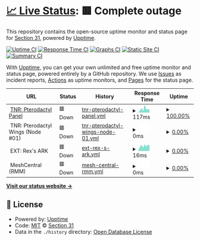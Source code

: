 # [📈 Live Status](https://status.section31.earth): <!--live status--> **🟥 Complete outage**

This repository contains the open-source uptime monitor and status page for [Section 31](https://section31.earth), powered by [Upptime](https://github.com/upptime/upptime).

[![Uptime CI](https://github.com/Sec31/status/workflows/Uptime%20CI/badge.svg)](https://github.com/Sec31/status/actions?query=workflow%3A%22Uptime+CI%22)
[![Response Time CI](https://github.com/Sec31/status/workflows/Response%20Time%20CI/badge.svg)](https://github.com/Sec31/status/actions?query=workflow%3A%22Response+Time+CI%22)
[![Graphs CI](https://github.com/Sec31/status/workflows/Graphs%20CI/badge.svg)](https://github.com/Sec31/status/actions?query=workflow%3A%22Graphs+CI%22)
[![Static Site CI](https://github.com/Sec31/status/workflows/Static%20Site%20CI/badge.svg)](https://github.com/Sec31/status/actions?query=workflow%3A%22Static+Site+CI%22)
[![Summary CI](https://github.com/Sec31/status/workflows/Summary%20CI/badge.svg)](https://github.com/Sec31/status/actions?query=workflow%3A%22Summary+CI%22)

With [Upptime](https://upptime.js.org), you can get your own unlimited and free uptime monitor and status page, powered entirely by a GitHub repository. We use [Issues](https://github.com/Sec31/status/issues) as incident reports, [Actions](https://github.com/Sec31/status/actions) as uptime monitors, and [Pages](https://status.section31.earth) for the status page.

<!--start: status pages-->
<!-- This summary is generated by Upptime (https://github.com/upptime/upptime) -->
<!-- Do not edit this manually, your changes will be overwritten -->
<!-- prettier-ignore -->
| URL | Status | History | Response Time | Uptime |
| --- | ------ | ------- | ------------- | ------ |
| <img alt="" src="https://panel.truenorthroleplay.net/favicons/apple-touch-icon.png" height="13"> [TNR: Pterodactyl Panel](https://panel.truenorthroleplay.net) | 🟥 Down | [tnr-pterodactyl-panel.yml](https://github.com/Sec31/status/commits/HEAD/history/tnr-pterodactyl-panel.yml) | <details><summary><img alt="Response time graph" src="./graphs/tnr-pterodactyl-panel/response-time-week.png" height="20"> 117ms</summary><br><a href="https://status.section31.earth/history/tnr-pterodactyl-panel"><img alt="Response time 143" src="https://img.shields.io/endpoint?url=https%3A%2F%2Fraw.githubusercontent.com%2FSec31%2Fstatus%2FHEAD%2Fapi%2Ftnr-pterodactyl-panel%2Fresponse-time.json"></a><br><a href="https://status.section31.earth/history/tnr-pterodactyl-panel"><img alt="24-hour response time 68" src="https://img.shields.io/endpoint?url=https%3A%2F%2Fraw.githubusercontent.com%2FSec31%2Fstatus%2FHEAD%2Fapi%2Ftnr-pterodactyl-panel%2Fresponse-time-day.json"></a><br><a href="https://status.section31.earth/history/tnr-pterodactyl-panel"><img alt="7-day response time 117" src="https://img.shields.io/endpoint?url=https%3A%2F%2Fraw.githubusercontent.com%2FSec31%2Fstatus%2FHEAD%2Fapi%2Ftnr-pterodactyl-panel%2Fresponse-time-week.json"></a><br><a href="https://status.section31.earth/history/tnr-pterodactyl-panel"><img alt="30-day response time 137" src="https://img.shields.io/endpoint?url=https%3A%2F%2Fraw.githubusercontent.com%2FSec31%2Fstatus%2FHEAD%2Fapi%2Ftnr-pterodactyl-panel%2Fresponse-time-month.json"></a><br><a href="https://status.section31.earth/history/tnr-pterodactyl-panel"><img alt="1-year response time 159" src="https://img.shields.io/endpoint?url=https%3A%2F%2Fraw.githubusercontent.com%2FSec31%2Fstatus%2FHEAD%2Fapi%2Ftnr-pterodactyl-panel%2Fresponse-time-year.json"></a></details> | <details><summary><a href="https://status.section31.earth/history/tnr-pterodactyl-panel">100.00%</a></summary><a href="https://status.section31.earth/history/tnr-pterodactyl-panel"><img alt="All-time uptime 99.87%" src="https://img.shields.io/endpoint?url=https%3A%2F%2Fraw.githubusercontent.com%2FSec31%2Fstatus%2FHEAD%2Fapi%2Ftnr-pterodactyl-panel%2Fuptime.json"></a><br><a href="https://status.section31.earth/history/tnr-pterodactyl-panel"><img alt="24-hour uptime 100.00%" src="https://img.shields.io/endpoint?url=https%3A%2F%2Fraw.githubusercontent.com%2FSec31%2Fstatus%2FHEAD%2Fapi%2Ftnr-pterodactyl-panel%2Fuptime-day.json"></a><br><a href="https://status.section31.earth/history/tnr-pterodactyl-panel"><img alt="7-day uptime 100.00%" src="https://img.shields.io/endpoint?url=https%3A%2F%2Fraw.githubusercontent.com%2FSec31%2Fstatus%2FHEAD%2Fapi%2Ftnr-pterodactyl-panel%2Fuptime-week.json"></a><br><a href="https://status.section31.earth/history/tnr-pterodactyl-panel"><img alt="30-day uptime 100.00%" src="https://img.shields.io/endpoint?url=https%3A%2F%2Fraw.githubusercontent.com%2FSec31%2Fstatus%2FHEAD%2Fapi%2Ftnr-pterodactyl-panel%2Fuptime-month.json"></a><br><a href="https://status.section31.earth/history/tnr-pterodactyl-panel"><img alt="1-year uptime 100.00%" src="https://img.shields.io/endpoint?url=https%3A%2F%2Fraw.githubusercontent.com%2FSec31%2Fstatus%2FHEAD%2Fapi%2Ftnr-pterodactyl-panel%2Fuptime-year.json"></a></details>
| <img alt="" src="https://panel.truenorthroleplay.net/favicons/apple-touch-icon.png" height="13"> TNR: Pterodactyl Wings (Node #01) | 🟥 Down | [tnr-pterodactyl-wings-node-01.yml](https://github.com/Sec31/status/commits/HEAD/history/tnr-pterodactyl-wings-node-01.yml) | <details><summary><img alt="Response time graph" src="./graphs/tnr-pterodactyl-wings-node-01/response-time-week.png" height="20"> 0ms</summary><br><a href="https://status.section31.earth/history/tnr-pterodactyl-wings-node-01"><img alt="Response time 0" src="https://img.shields.io/endpoint?url=https%3A%2F%2Fraw.githubusercontent.com%2FSec31%2Fstatus%2FHEAD%2Fapi%2Ftnr-pterodactyl-wings-node-01%2Fresponse-time.json"></a><br><a href="https://status.section31.earth/history/tnr-pterodactyl-wings-node-01"><img alt="24-hour response time 0" src="https://img.shields.io/endpoint?url=https%3A%2F%2Fraw.githubusercontent.com%2FSec31%2Fstatus%2FHEAD%2Fapi%2Ftnr-pterodactyl-wings-node-01%2Fresponse-time-day.json"></a><br><a href="https://status.section31.earth/history/tnr-pterodactyl-wings-node-01"><img alt="7-day response time 0" src="https://img.shields.io/endpoint?url=https%3A%2F%2Fraw.githubusercontent.com%2FSec31%2Fstatus%2FHEAD%2Fapi%2Ftnr-pterodactyl-wings-node-01%2Fresponse-time-week.json"></a><br><a href="https://status.section31.earth/history/tnr-pterodactyl-wings-node-01"><img alt="30-day response time 0" src="https://img.shields.io/endpoint?url=https%3A%2F%2Fraw.githubusercontent.com%2FSec31%2Fstatus%2FHEAD%2Fapi%2Ftnr-pterodactyl-wings-node-01%2Fresponse-time-month.json"></a><br><a href="https://status.section31.earth/history/tnr-pterodactyl-wings-node-01"><img alt="1-year response time 0" src="https://img.shields.io/endpoint?url=https%3A%2F%2Fraw.githubusercontent.com%2FSec31%2Fstatus%2FHEAD%2Fapi%2Ftnr-pterodactyl-wings-node-01%2Fresponse-time-year.json"></a></details> | <details><summary><a href="https://status.section31.earth/history/tnr-pterodactyl-wings-node-01">0.00%</a></summary><a href="https://status.section31.earth/history/tnr-pterodactyl-wings-node-01"><img alt="All-time uptime 5.59%" src="https://img.shields.io/endpoint?url=https%3A%2F%2Fraw.githubusercontent.com%2FSec31%2Fstatus%2FHEAD%2Fapi%2Ftnr-pterodactyl-wings-node-01%2Fuptime.json"></a><br><a href="https://status.section31.earth/history/tnr-pterodactyl-wings-node-01"><img alt="24-hour uptime 0.00%" src="https://img.shields.io/endpoint?url=https%3A%2F%2Fraw.githubusercontent.com%2FSec31%2Fstatus%2FHEAD%2Fapi%2Ftnr-pterodactyl-wings-node-01%2Fuptime-day.json"></a><br><a href="https://status.section31.earth/history/tnr-pterodactyl-wings-node-01"><img alt="7-day uptime 0.00%" src="https://img.shields.io/endpoint?url=https%3A%2F%2Fraw.githubusercontent.com%2FSec31%2Fstatus%2FHEAD%2Fapi%2Ftnr-pterodactyl-wings-node-01%2Fuptime-week.json"></a><br><a href="https://status.section31.earth/history/tnr-pterodactyl-wings-node-01"><img alt="30-day uptime 1.38%" src="https://img.shields.io/endpoint?url=https%3A%2F%2Fraw.githubusercontent.com%2FSec31%2Fstatus%2FHEAD%2Fapi%2Ftnr-pterodactyl-wings-node-01%2Fuptime-month.json"></a><br><a href="https://status.section31.earth/history/tnr-pterodactyl-wings-node-01"><img alt="1-year uptime 0.00%" src="https://img.shields.io/endpoint?url=https%3A%2F%2Fraw.githubusercontent.com%2FSec31%2Fstatus%2FHEAD%2Fapi%2Ftnr-pterodactyl-wings-node-01%2Fuptime-year.json"></a></details>
| <img alt="" src="https://icons.duckduckgo.com/ip3/panel.truenorthroleplay.net.ico" height="13"> EXT: Rex's ARK | 🟥 Down | [ext-rex-s-ark.yml](https://github.com/Sec31/status/commits/HEAD/history/ext-rex-s-ark.yml) | <details><summary><img alt="Response time graph" src="./graphs/ext-rex-s-ark/response-time-week.png" height="20"> 16ms</summary><br><a href="https://status.section31.earth/history/ext-rex-s-ark"><img alt="Response time 39" src="https://img.shields.io/endpoint?url=https%3A%2F%2Fraw.githubusercontent.com%2FSec31%2Fstatus%2FHEAD%2Fapi%2Fext-rex-s-ark%2Fresponse-time.json"></a><br><a href="https://status.section31.earth/history/ext-rex-s-ark"><img alt="24-hour response time 9" src="https://img.shields.io/endpoint?url=https%3A%2F%2Fraw.githubusercontent.com%2FSec31%2Fstatus%2FHEAD%2Fapi%2Fext-rex-s-ark%2Fresponse-time-day.json"></a><br><a href="https://status.section31.earth/history/ext-rex-s-ark"><img alt="7-day response time 16" src="https://img.shields.io/endpoint?url=https%3A%2F%2Fraw.githubusercontent.com%2FSec31%2Fstatus%2FHEAD%2Fapi%2Fext-rex-s-ark%2Fresponse-time-week.json"></a><br><a href="https://status.section31.earth/history/ext-rex-s-ark"><img alt="30-day response time 20" src="https://img.shields.io/endpoint?url=https%3A%2F%2Fraw.githubusercontent.com%2FSec31%2Fstatus%2FHEAD%2Fapi%2Fext-rex-s-ark%2Fresponse-time-month.json"></a><br><a href="https://status.section31.earth/history/ext-rex-s-ark"><img alt="1-year response time 47" src="https://img.shields.io/endpoint?url=https%3A%2F%2Fraw.githubusercontent.com%2FSec31%2Fstatus%2FHEAD%2Fapi%2Fext-rex-s-ark%2Fresponse-time-year.json"></a></details> | <details><summary><a href="https://status.section31.earth/history/ext-rex-s-ark">0.00%</a></summary><a href="https://status.section31.earth/history/ext-rex-s-ark"><img alt="All-time uptime 5.32%" src="https://img.shields.io/endpoint?url=https%3A%2F%2Fraw.githubusercontent.com%2FSec31%2Fstatus%2FHEAD%2Fapi%2Fext-rex-s-ark%2Fuptime.json"></a><br><a href="https://status.section31.earth/history/ext-rex-s-ark"><img alt="24-hour uptime 0.00%" src="https://img.shields.io/endpoint?url=https%3A%2F%2Fraw.githubusercontent.com%2FSec31%2Fstatus%2FHEAD%2Fapi%2Fext-rex-s-ark%2Fuptime-day.json"></a><br><a href="https://status.section31.earth/history/ext-rex-s-ark"><img alt="7-day uptime 0.00%" src="https://img.shields.io/endpoint?url=https%3A%2F%2Fraw.githubusercontent.com%2FSec31%2Fstatus%2FHEAD%2Fapi%2Fext-rex-s-ark%2Fuptime-week.json"></a><br><a href="https://status.section31.earth/history/ext-rex-s-ark"><img alt="30-day uptime 1.38%" src="https://img.shields.io/endpoint?url=https%3A%2F%2Fraw.githubusercontent.com%2FSec31%2Fstatus%2FHEAD%2Fapi%2Fext-rex-s-ark%2Fuptime-month.json"></a><br><a href="https://status.section31.earth/history/ext-rex-s-ark"><img alt="1-year uptime 0.00%" src="https://img.shields.io/endpoint?url=https%3A%2F%2Fraw.githubusercontent.com%2FSec31%2Fstatus%2FHEAD%2Fapi%2Fext-rex-s-ark%2Fuptime-year.json"></a></details>
| <img alt="" src="https://lh6.googleusercontent.com/qGnfHdDbr7Wl5iCspGZc7GUJuy67QUEu-Pp1Ju7chXOb2b8zLbHIXST-MhqIcE6NPLDMVQ=w16383" height="13"> MeshCentral (RMM) | 🟥 Down | [mesh-central-rmm.yml](https://github.com/Sec31/status/commits/HEAD/history/mesh-central-rmm.yml) | <details><summary><img alt="Response time graph" src="./graphs/mesh-central-rmm/response-time-week.png" height="20"> 0ms</summary><br><a href="https://status.section31.earth/history/mesh-central-rmm"><img alt="Response time 0" src="https://img.shields.io/endpoint?url=https%3A%2F%2Fraw.githubusercontent.com%2FSec31%2Fstatus%2FHEAD%2Fapi%2Fmesh-central-rmm%2Fresponse-time.json"></a><br><a href="https://status.section31.earth/history/mesh-central-rmm"><img alt="24-hour response time 0" src="https://img.shields.io/endpoint?url=https%3A%2F%2Fraw.githubusercontent.com%2FSec31%2Fstatus%2FHEAD%2Fapi%2Fmesh-central-rmm%2Fresponse-time-day.json"></a><br><a href="https://status.section31.earth/history/mesh-central-rmm"><img alt="7-day response time 0" src="https://img.shields.io/endpoint?url=https%3A%2F%2Fraw.githubusercontent.com%2FSec31%2Fstatus%2FHEAD%2Fapi%2Fmesh-central-rmm%2Fresponse-time-week.json"></a><br><a href="https://status.section31.earth/history/mesh-central-rmm"><img alt="30-day response time 0" src="https://img.shields.io/endpoint?url=https%3A%2F%2Fraw.githubusercontent.com%2FSec31%2Fstatus%2FHEAD%2Fapi%2Fmesh-central-rmm%2Fresponse-time-month.json"></a><br><a href="https://status.section31.earth/history/mesh-central-rmm"><img alt="1-year response time 0" src="https://img.shields.io/endpoint?url=https%3A%2F%2Fraw.githubusercontent.com%2FSec31%2Fstatus%2FHEAD%2Fapi%2Fmesh-central-rmm%2Fresponse-time-year.json"></a></details> | <details><summary><a href="https://status.section31.earth/history/mesh-central-rmm">0.00%</a></summary><a href="https://status.section31.earth/history/mesh-central-rmm"><img alt="All-time uptime 9.57%" src="https://img.shields.io/endpoint?url=https%3A%2F%2Fraw.githubusercontent.com%2FSec31%2Fstatus%2FHEAD%2Fapi%2Fmesh-central-rmm%2Fuptime.json"></a><br><a href="https://status.section31.earth/history/mesh-central-rmm"><img alt="24-hour uptime 0.00%" src="https://img.shields.io/endpoint?url=https%3A%2F%2Fraw.githubusercontent.com%2FSec31%2Fstatus%2FHEAD%2Fapi%2Fmesh-central-rmm%2Fuptime-day.json"></a><br><a href="https://status.section31.earth/history/mesh-central-rmm"><img alt="7-day uptime 0.00%" src="https://img.shields.io/endpoint?url=https%3A%2F%2Fraw.githubusercontent.com%2FSec31%2Fstatus%2FHEAD%2Fapi%2Fmesh-central-rmm%2Fuptime-week.json"></a><br><a href="https://status.section31.earth/history/mesh-central-rmm"><img alt="30-day uptime 1.38%" src="https://img.shields.io/endpoint?url=https%3A%2F%2Fraw.githubusercontent.com%2FSec31%2Fstatus%2FHEAD%2Fapi%2Fmesh-central-rmm%2Fuptime-month.json"></a><br><a href="https://status.section31.earth/history/mesh-central-rmm"><img alt="1-year uptime 0.00%" src="https://img.shields.io/endpoint?url=https%3A%2F%2Fraw.githubusercontent.com%2FSec31%2Fstatus%2FHEAD%2Fapi%2Fmesh-central-rmm%2Fuptime-year.json"></a></details>

<!--end: status pages-->

[**Visit our status website →**](https://status.section31.earth)

## 📄 License

- Powered by: [Upptime](https://github.com/upptime/upptime)
- Code: [MIT](./LICENSE) © [Section 31](https://section31.earth)
- Data in the `./history` directory: [Open Database License](https://opendatacommons.org/licenses/odbl/1-0/)
